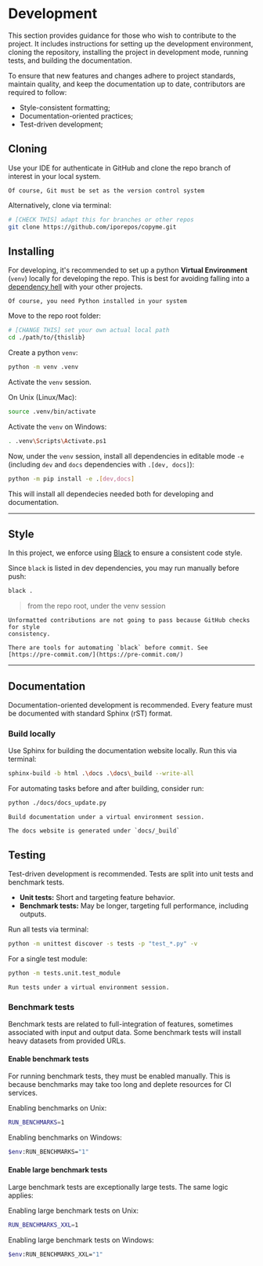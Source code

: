 # Development

This section provides guidance for those who wish to contribute to the project.
It includes instructions for setting up the development environment, cloning the repository, installing the project in development mode, running tests, and building the documentation.

 To ensure that new features and changes adhere to project standards, maintain quality, and keep the documentation up to date, contributors are required to follow:

* Style-consistent formatting;
* Documentation-oriented practices;
* Test-driven development;


## Cloning

Use your IDE for authenticate in GitHub and clone the repo branch of interest
in your local system.

```{note}
Of course, Git must be set as the version control system
```

Alternatively, clone via terminal:

```bash
# [CHECK THIS] adapt this for branches or other repos
git clone https://github.com/iporepos/copyme.git
``` 

## Installing

For developing, it's recommended to set up a python
**Virtual Environment** (`venv`) locally for developing the repo.
This is best for avoiding falling into a [dependency hell](https://en.wikipedia.org/wiki/Dependency_hell) with your
other projects.

```{important}
Of course, you need Python installed in your system
```

Move to the repo root folder:


```bash
# [CHANGE THIS] set your own actual local path 
cd ./path/to/{thislib}
```

Create a python `venv`:

```bash
python -m venv .venv
```

Activate the `venv` session.

On Unix (Linux/Mac):

```bash
source .venv/bin/activate
```
Activate the `venv` on Windows:

```bash
. .venv\Scripts\Activate.ps1
```
Now, under the `venv` session, install all
dependencies in editable mode `-e` (including `dev` and `docs` dependencies with `.[dev, docs]`):

```bash
python -m pip install -e .[dev,docs]
```
This will install all dependecies needed both for
developing and documentation.

---

## Style

In this project, we enforce using [Black](https://black.readthedocs.io) to ensure a consistent code style. 

Since `black` is listed in dev dependencies, you may run manually before push:

```bash
black .
```
> from the repo root, under the venv session

```{warning}
Unformatted contributions are not going to pass because GitHub checks for style 
consistency.
```

```{seealso}
There are tools for automating `black` before commit. See [https://pre-commit.com/](https://pre-commit.com/)
```

---

## Documentation

Documentation-oriented development is recommended. Every feature must be documented with standard Sphinx (rST) format.

### Build locally

Use Sphinx for building the documentation website locally. Run this via terminal:

```bash
sphinx-build -b html .\docs .\docs\_build --write-all
```

For automating tasks before and after building, consider run:

```bash
python ./docs/docs_update.py
```

```{important}
Build documentation under a virtual environment session.
```

```{note}
The docs website is generated under `docs/_build`
```


## Testing

Test-driven development is recommended. Tests are split into unit tests and benchmark tests.

  * **Unit tests:** Short and targeting feature behavior.
  * **Benchmark tests:** May be longer, targeting full performance, including outputs.

Run all tests via terminal:

```bash
python -m unittest discover -s tests -p "test_*.py" -v
```

For a single test module:

```bash
python -m tests.unit.test_module
```

```{important}
Run tests under a virtual environment session.
```

### Benchmark tests

Benchmark tests are related to full-integration of features, sometimes associated with input and output data. Some benchmark tests will install heavy datasets from provided URLs.

#### Enable benchmark tests

For running benchmark tests, they must be enabled manually. This is because benchmarks may take too long and deplete resources for CI services.

Enabling benchmarks on Unix:

```bash
RUN_BENCHMARKS=1
```

Enabling benchmarks on Windows:

```bash
$env:RUN_BENCHMARKS="1"
```

#### Enable large benchmark tests

Large benchmark tests are exceptionally large tests. The same logic applies:

Enabling large benchmark tests on Unix:

```bash
RUN_BENCHMARKS_XXL=1
```

Enabling large benchmark tests on Windows:

```bash
$env:RUN_BENCHMARKS_XXL="1"
```

